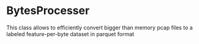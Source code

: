 # BytesProcesser
This class allows to efficiently convert bigger than memory pcap files to a labeled feature-per-byte dataset in parquet format
